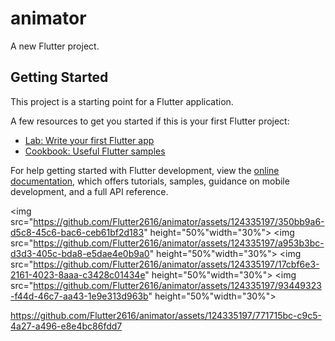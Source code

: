 

# animator

A new Flutter project.

## Getting Started

This project is a starting point for a Flutter application.

A few resources to get you started if this is your first Flutter project:

- [Lab: Write your first Flutter app](https://docs.flutter.dev/get-started/codelab)
- [Cookbook: Useful Flutter samples](https://docs.flutter.dev/cookbook)

For help getting started with Flutter development, view the
[online documentation](https://docs.flutter.dev/), which offers tutorials,
samples, guidance on mobile development, and a full API reference.

<p>

<img src="https://github.com/Flutter2616/animator/assets/124335197/350bb9a6-d5c8-45c6-bac6-ceb61bf2d183" height="50%"width="30%">
<img src="https://github.com/Flutter2616/animator/assets/124335197/a953b3bc-d3d3-405c-bda8-e5dae4e0b9a0" height="50%"width="30%">
<img src="https://github.com/Flutter2616/animator/assets/124335197/17cbf6e3-2161-4023-8aaa-c3428c01434e" height="50%"width="30%">
<img src="https://github.com/Flutter2616/animator/assets/124335197/93449323-f44d-46c7-aa43-1e9e313d963b" height="50%"width="30%">

</p>




https://github.com/Flutter2616/animator/assets/124335197/771715bc-c9c5-4a27-a496-e8e4bc86fdd7

